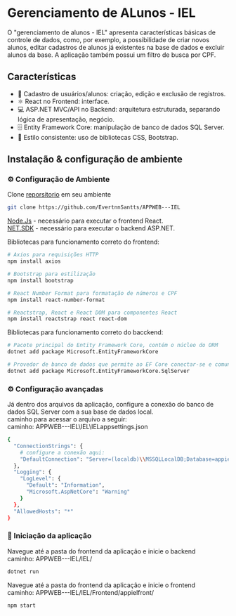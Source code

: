 # Gerenciamento de ALunos - IEL
O "gerenciamento de alunos - IEL" apresenta características básicas de controle de dados, como, por exemplo, a possibilidade de criar novos alunos, 
editar cadastros de alunos já existentes na base de dados e excluir alunos da base. A aplicação também possui um filtro de busca por CPF.

## Características

- 👤 Cadastro de usuários/alunos: criação, edição e exclusão de registros.
- ⚛️ React no Frontend: interface.
- 💻 ASP.NET MVC/API no Backend: arquitetura estruturada, separando lógica de apresentação, negócio.
- 🗄 Entity Framework Core: manipulação de banco de dados SQL Server.
- 🎨 Estilo consistente: uso de bibliotecas CSS, Bootstrap.

## Instalação & configuração de ambiente

### ⚙️ Configuração de Ambiente

Clone [reporsitorio](https://github.com/EvertnnSantts/APPWEB---IEL) em seu ambiente<br>
```bash
git clone https://github.com/EvertnnSantts/APPWEB---IEL
```
[Node.Js](https://nodejs.org/en/download) - necessário para executar o frontend React.<br>
[NET.SDK](https://dotnet.microsoft.com/pt-br/) - necessário para executar o backend ASP.NET.

Bibliotecas para funcionamento correto do frontend:

```bash
# Axios para requisições HTTP
npm install axios

# Bootstrap para estilização
npm install bootstrap

# React Number Format para formatação de números e CPF
npm install react-number-format

# Reactstrap, React e React DOM para componentes React
npm install reactstrap react react-dom

```
Bibliotecas para funcionamento correto do bacckend:

```bash
# Pacote principal do Entity Framework Core, contém o núcleo do ORM
dotnet add package Microsoft.EntityFrameworkCore

# Provedor de banco de dados que permite ao EF Core conectar-se e comunicar-se com o SQL Server
dotnet add package Microsoft.EntityFrameworkCore.SqlServer
```

### ⚙️ Configuração avançadas
Já dentro dos arquivos da aplicação, configure a conexão do banco de dados SQL Server com a sua base de dados local.</br>
caminho para acessar o arquivo a seguir: </br>
caminho: APPWEB---IEL\IEL\IELappsettings.json
```bash
{
  "ConnectionStrings": {
    # configure a conexão aqui:
    "DefaultConnection": "Server=(localdb)\\MSSQLLocalDB;Database=appielDB;Trusted_Connection=True;TrustServerCertificate=True;"
  },
  "Logging": {
    "LogLevel": {
      "Default": "Information",
      "Microsoft.AspNetCore": "Warning"
    }
  },
  "AllowedHosts": "*"
}

```
### 🚀 Iniciação da aplicação

Navegue até a pasta do frontend da aplicação e inicie o backend </br>
caminho: APPWEB---IEL/IEL/
```bash
dotnet run
```

Navegue até a pasta do frontend da aplicação e inicie o frontend </br>
caminho: APPWEB---IEL/IEL/Frontend/appielfront/ 
```bash
npm start
```
